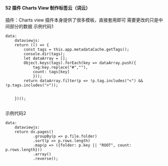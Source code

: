 #### 52 插件 Charts View 制作标签云（词云）

插件：Charts view
插件本身提供了很多模板，直接套用即可
需要更改的只是中间部分的数据
示例代码1

```
data:
	dataviewjs:
	return (() => {
		const tags = this.app.metadataCache.getTags();
		console.dir(tags);
		let dataArray = [];
		Object.keys(tags).forEach(key => dataArray.push({
			tag:key.replace("#",""),
			count: tags[key]
			}));
		return dataArray.filter(p => !p.tag.includes("<") && !p.tags.includes(">"));
	
	
	})();
	
```

示例代码2

```
data:
	dataviewjs:
	return dv.pages()
			.groupBy(p => p.file.folder)
			.sort(p => p.rows.length)
			.map(p => ({folder: p.key || "ROOT", count: p.rows.length}))
			.array()
			.reverse();
```